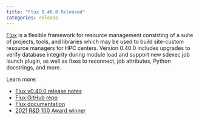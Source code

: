 ```yaml
---
title: "Flux 0.40.0 Released"
categories: release
---
```


[Flux](https://github.com/flux-framework/flux-core) is a flexible framework for resource management consisting of a suite of projects, tools, and libraries which may be used to build site-custom resource managers for HPC centers. Version 0.40.0 includes upgrades to verify database integrity during module load and support new sdexec job launch plugin, as well as fixes to reconnect, job attributes, Python docstrings, and more.

Learn more:

- [Flux v0.40.0 release notes](https://github.com/flux-framework/flux-core/blob/v0.40.0/NEWS.md)
- [Flux GitHub repo](https://github.com/flux-framework/flux-core)
- [Flux documentation](https://flux-framework.readthedocs.io/en/latest/)
- [2021 R&D 100 Award winner](https://www.rdworldonline.com/2021-rd-100-award-winners-announced-in-process-prototyping-and-software-services-categories/)
